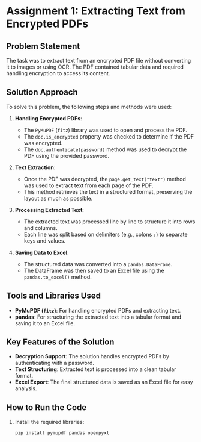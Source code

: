 # Assignment 1: Extracting Text from Encrypted PDFs

## Problem Statement
The task was to extract text from an encrypted PDF file without converting it to images or using OCR. The PDF contained tabular data and required handling encryption to access its content.

## Solution Approach
To solve this problem, the following steps and methods were used:

1. **Handling Encrypted PDFs**:
   - The `PyMuPDF` (`fitz`) library was used to open and process the PDF.
   - The `doc.is_encrypted` property was checked to determine if the PDF was encrypted.
   - The `doc.authenticate(password)` method was used to decrypt the PDF using the provided password.

2. **Text Extraction**:
   - Once the PDF was decrypted, the `page.get_text("text")` method was used to extract text from each page of the PDF.
   - This method retrieves the text in a structured format, preserving the layout as much as possible.

3. **Processing Extracted Text**:
   - The extracted text was processed line by line to structure it into rows and columns.
   - Each line was split based on delimiters (e.g., colons `:`) to separate keys and values.

4. **Saving Data to Excel**:
   - The structured data was converted into a `pandas.DataFrame`.
   - The DataFrame was then saved to an Excel file using the `pandas.to_excel()` method.

## Tools and Libraries Used
- **PyMuPDF (`fitz`)**: For handling encrypted PDFs and extracting text.
- **pandas**: For structuring the extracted text into a tabular format and saving it to an Excel file.

## Key Features of the Solution
- **Decryption Support**: The solution handles encrypted PDFs by authenticating with a password.
- **Text Structuring**: Extracted text is processed into a clean tabular format.
- **Excel Export**: The final structured data is saved as an Excel file for easy analysis.

## How to Run the Code
1. Install the required libraries:
   ```bash
   pip install pymupdf pandas openpyxl